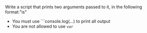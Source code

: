 Write a script that prints two arguments passed to it, in the following format:"is"
- You must use ```console.log(...) to print all output
- You are not allowed to use ```var```
```
